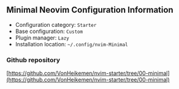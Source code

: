 ## Minimal Neovim Configuration Information

- Configuration category: `Starter`
- Base configuration:     `Custom`
- Plugin manager:         `Lazy`
- Installation location:  `~/.config/nvim-Minimal`

### Github repository

[https://github.com/VonHeikemen/nvim-starter/tree/00-minimal](https://github.com/VonHeikemen/nvim-starter/tree/00-minimal)

